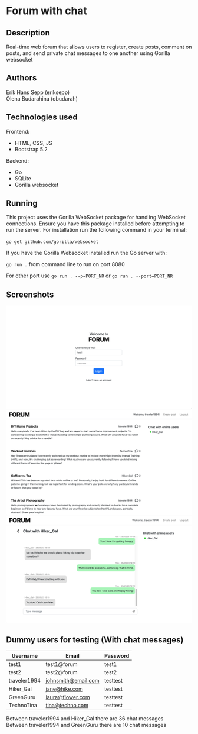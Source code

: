 # Forum with chat

## Description

Real-time web forum that allows users to register, create posts, comment on posts, and send private chat messages to one another using Gorilla websocket

## Authors

Erik Hans Sepp (eriksepp)  
Olena Budarahina (obudarah)

## Technologies used

Frontend:
- HTML, CSS, JS
- Bootstrap 5.2

Backend:
- Go
- SQLite
- Gorilla websocket

## Running

This project uses the Gorilla WebSocket package for handling WebSocket connections.
Ensure you have this package installed before attempting to run the server.
For installation run the following command in your terminal:

`go get github.com/gorilla/websocket`

If you have the Gorilla Websocket installed run the Go server with:

`go run .` from command line to run on port 8080

For other port use `go run . --p=PORT_NR` or `go run . --port=PORT_NR`

## Screenshots
<img src="screenshots/forum1.png" width="800" /><br>
<img src="screenshots/forum2.png" width="800" /><br>
<img src="screenshots/forum3.png" width="800" /><br>

## Dummy users for testing (With chat messages)

| Username | Email | Password |
| ----------- | ----------- | ----------- |
| test1 | test1@forum | test1 |
| test2 | test2@forum | test2 |
| traveler1994 |johnsmith@email.com | testtest |
| Hiker_Gal | jane@hike.com | testtest |
| GreenGuru | laura@flower.com | testtest |
| TechnoTina | tina@techno.com | testtest |

Between traveler1994 and Hiker_Gal there are 36 chat messages  
Between traveler1994 and GreenGuru there are 10 chat messages

